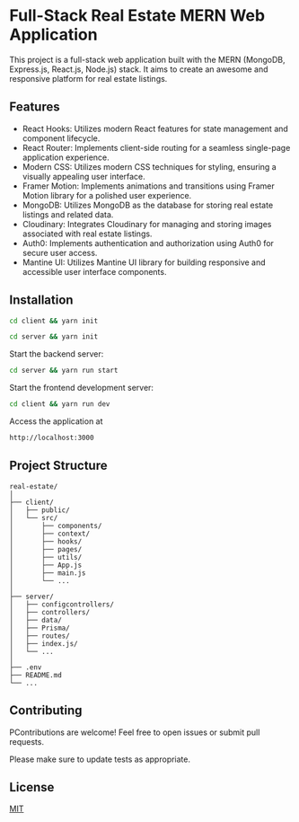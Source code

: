 # Full-Stack Real Estate MERN Web Application

This project is a full-stack web application built with the MERN (MongoDB, Express.js, React.js, Node.js) stack. It aims to create an awesome and responsive platform for real estate listings.

## Features
- React Hooks: Utilizes modern React features for state management and component lifecycle.
- React Router: Implements client-side routing for a seamless single-page application experience.
- Modern CSS: Utilizes modern CSS techniques for styling, ensuring a visually appealing user interface.
- Framer Motion: Implements animations and transitions using Framer Motion library for a polished user experience.
- MongoDB: Utilizes MongoDB as the database for storing real estate listings and related data.
- Cloudinary: Integrates Cloudinary for managing and storing images associated with real estate listings.
- Auth0: Implements authentication and authorization using Auth0 for secure user access.
- Mantine UI: Utilizes Mantine UI library for building responsive and accessible user interface components.

## Installation

```bash
cd client && yarn init
```

```bash
cd server && yarn init
```

Start the backend server:<br> 
```bash
cd server && yarn run start
```

Start the frontend development server: <br> 
```bash
cd client && yarn run dev
```

Access the application at 
```bash
http://localhost:3000
```

## Project Structure

```
real-estate/
│
├── client/         
│   ├── public/
│   └── src/
│       ├── components/
│       ├── context/
│       ├── hooks/
│       ├── pages/
│       ├── utils/
│       ├── App.js
│       ├── main.js
│       └── ...
│
├── server/         
│   ├── configcontrollers/
│   ├── controllers/
│   ├── data/
│   ├── Prisma/
│   ├── routes/
│   ├── index.js/
│   └── ...
│
├── .env             
├── README.md        
└── ...
```

## Contributing

PContributions are welcome! Feel free to open issues or submit pull requests.

Please make sure to update tests as appropriate.

## License

[MIT](https://choosealicense.com/licenses/mit/)
